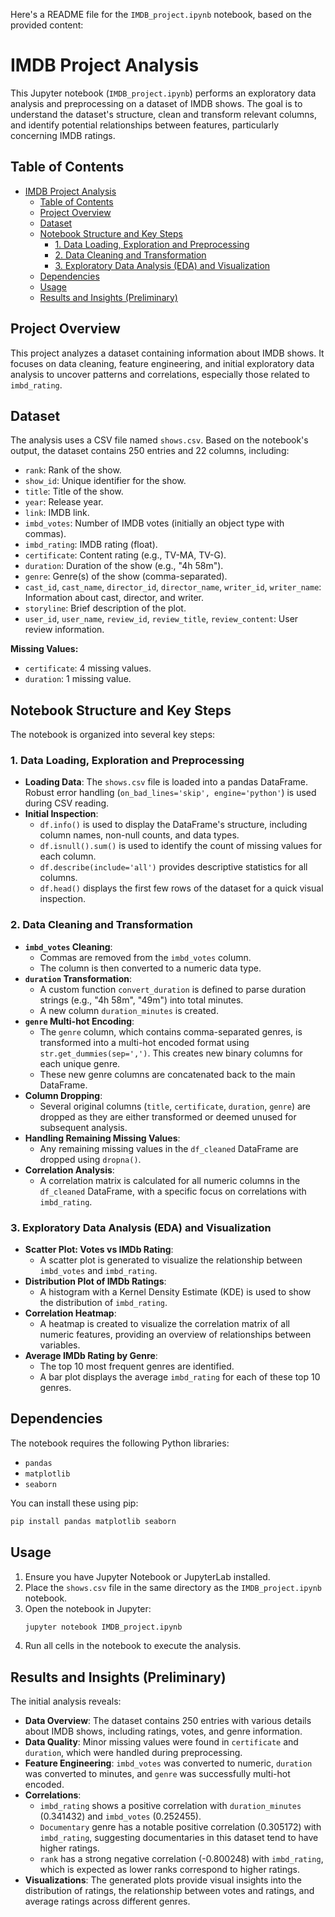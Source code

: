 Here's a README file for the `IMDB_project.ipynb` notebook, based on the provided content:

# IMDB Project Analysis

This Jupyter notebook (`IMDB_project.ipynb`) performs an exploratory data analysis and preprocessing on a dataset of IMDB shows. The goal is to understand the dataset's structure, clean and transform relevant columns, and identify potential relationships between features, particularly concerning IMDB ratings.

## Table of Contents

- [IMDB Project Analysis](#imdb-project-analysis)
  - [Table of Contents](#table-of-contents)
  - [Project Overview](#project-overview)
  - [Dataset](#dataset)
  - [Notebook Structure and Key Steps](#notebook-structure-and-key-steps)
    - [1. Data Loading, Exploration and Preprocessing](#1-data-loading-exploration-and-preprocessing)
    - [2. Data Cleaning and Transformation](#2-data-cleaning-and-transformation)
    - [3. Exploratory Data Analysis (EDA) and Visualization](#3-exploratory-data-analysis-eda-and-visualization)
  - [Dependencies](#dependencies)
  - [Usage](#usage)
  - [Results and Insights (Preliminary)](#results-and-insights-preliminary)

## Project Overview

This project analyzes a dataset containing information about IMDB shows. It focuses on data cleaning, feature engineering, and initial exploratory data analysis to uncover patterns and correlations, especially those related to `imbd_rating`.

## Dataset

The analysis uses a CSV file named `shows.csv`. Based on the notebook's output, the dataset contains 250 entries and 22 columns, including:

- `rank`: Rank of the show.
- `show_id`: Unique identifier for the show.
- `title`: Title of the show.
- `year`: Release year.
- `link`: IMDB link.
- `imbd_votes`: Number of IMDB votes (initially an object type with commas).
- `imbd_rating`: IMDB rating (float).
- `certificate`: Content rating (e.g., TV-MA, TV-G).
- `duration`: Duration of the show (e.g., "4h 58m").
- `genre`: Genre(s) of the show (comma-separated).
- `cast_id`, `cast_name`, `director_id`, `director_name`, `writer_id`, `writer_name`: Information about cast, director, and writer.
- `storyline`: Brief description of the plot.
- `user_id`, `user_name`, `review_id`, `review_title`, `review_content`: User review information.

**Missing Values:**
- `certificate`: 4 missing values.
- `duration`: 1 missing value.

## Notebook Structure and Key Steps

The notebook is organized into several key steps:

### 1. Data Loading, Exploration and Preprocessing

- **Loading Data**: The `shows.csv` file is loaded into a pandas DataFrame. Robust error handling (`on_bad_lines='skip', engine='python'`) is used during CSV reading.
- **Initial Inspection**:
    - `df.info()` is used to display the DataFrame's structure, including column names, non-null counts, and data types.
    - `df.isnull().sum()` is used to identify the count of missing values for each column.
    - `df.describe(include='all')` provides descriptive statistics for all columns.
    - `df.head()` displays the first few rows of the dataset for a quick visual inspection.

### 2. Data Cleaning and Transformation

- **`imbd_votes` Cleaning**:
    - Commas are removed from the `imbd_votes` column.
    - The column is then converted to a numeric data type.
- **`duration` Transformation**:
    - A custom function `convert_duration` is defined to parse duration strings (e.g., "4h 58m", "49m") into total minutes.
    - A new column `duration_minutes` is created.
- **`genre` Multi-hot Encoding**:
    - The `genre` column, which contains comma-separated genres, is transformed into a multi-hot encoded format using `str.get_dummies(sep=',')`. This creates new binary columns for each unique genre.
    - These new genre columns are concatenated back to the main DataFrame.
- **Column Dropping**:
    - Several original columns (`title`, `certificate`, `duration`, `genre`) are dropped as they are either transformed or deemed unused for subsequent analysis.
- **Handling Remaining Missing Values**:
    - Any remaining missing values in the `df_cleaned` DataFrame are dropped using `dropna()`.
- **Correlation Analysis**:
    - A correlation matrix is calculated for all numeric columns in the `df_cleaned` DataFrame, with a specific focus on correlations with `imbd_rating`.

### 3. Exploratory Data Analysis (EDA) and Visualization

- **Scatter Plot: Votes vs IMDb Rating**:
    - A scatter plot is generated to visualize the relationship between `imbd_votes` and `imbd_rating`.
- **Distribution Plot of IMDb Ratings**:
    - A histogram with a Kernel Density Estimate (KDE) is used to show the distribution of `imbd_rating`.
- **Correlation Heatmap**:
    - A heatmap is created to visualize the correlation matrix of all numeric features, providing an overview of relationships between variables.
- **Average IMDb Rating by Genre**:
    - The top 10 most frequent genres are identified.
    - A bar plot displays the average `imbd_rating` for each of these top 10 genres.

## Dependencies

The notebook requires the following Python libraries:

- `pandas`
- `matplotlib`
- `seaborn`

You can install these using pip:
```bash
pip install pandas matplotlib seaborn
```

## Usage

1. Ensure you have Jupyter Notebook or JupyterLab installed.
2. Place the `shows.csv` file in the same directory as the `IMDB_project.ipynb` notebook.
3. Open the notebook in Jupyter:
   ```bash
   jupyter notebook IMDB_project.ipynb
   ```
4. Run all cells in the notebook to execute the analysis.

## Results and Insights (Preliminary)

The initial analysis reveals:

- **Data Overview**: The dataset contains 250 entries with various details about IMDB shows, including ratings, votes, and genre information.
- **Data Quality**: Minor missing values were found in `certificate` and `duration`, which were handled during preprocessing.
- **Feature Engineering**: `imbd_votes` was converted to numeric, `duration` was converted to minutes, and `genre` was successfully multi-hot encoded.
- **Correlations**:
    - `imbd_rating` shows a positive correlation with `duration_minutes` (0.341432) and `imbd_votes` (0.252455).
    - `Documentary` genre has a notable positive correlation (0.305172) with `imbd_rating`, suggesting documentaries in this dataset tend to have higher ratings.
    - `rank` has a strong negative correlation (-0.800248) with `imbd_rating`, which is expected as lower ranks correspond to higher ratings.
- **Visualizations**: The generated plots provide visual insights into the distribution of ratings, the relationship between votes and ratings, and average ratings across different genres.
